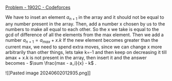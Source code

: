 [Problem - 1902C - Codeforces](https://codeforces.com/problemset/problem/1902/C)

We have to inset an element $a_{n+1}$ in the array and it should not be equal to any number present in the array. Then, add a number x chosen by us to the numbers to make all equal to each other. 
So the x we take is equal to the gcd of difference of all the elements from the max element. 
Then we add a number $a_{n+1} = a_{max} + x.k$   If the new element becomes greater than the current max, we need to spend extra moves, since we can change x more arbitrarily than other things, lets take k=-1 and then keep on decreasing it till amax + x.k is not present in the array, then insert it and the answer becomes -
$\sum \frac{max - a_i}{x} - k$ . 

![[Pasted image 20240602012935.png]]
